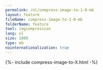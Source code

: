 ```yaml
---
permalink: /nl/compress-image-to-1-8-mb
layout: feature
fileName: compress-image-to-1-8-mb
folderName: feature
tool: imgcompression
lang: nl
size: 1800
type: mb
nointernationalization: true
---
```

{%- include compress-image-to-X.html -%}       
